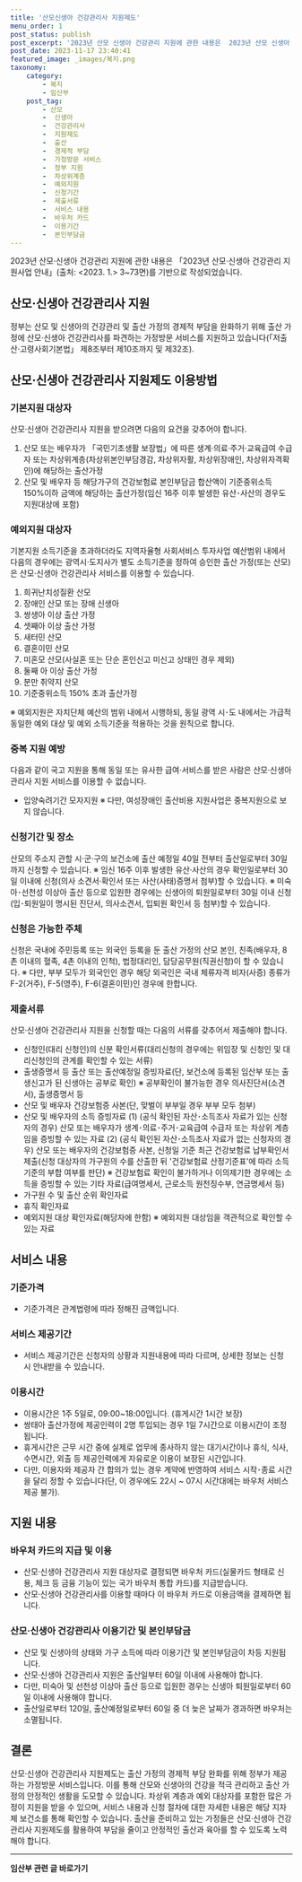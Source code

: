 ```yaml
---
title: '산모신생아 건강관리사 지원제도'
menu_order: 1
post_status: publish
post_excerpt: '2023년 산모 신생아 건강관리 지원에 관한 내용은  2023년 산모 신생아 건강관리 지원사업 안내  출처   2023. 1.  3 73면 를 기반으로 작성되었습니다.'
post_date: 2023-11-17 23:40:41
featured_image: _images/복지.png
taxonomy:
    category:
        - 복지
        - 임산부
    post_tag:
        - 산모
        -  신생아
        -  건강관리사
        -  지원제도
        -  출산
        -  경제적 부담
        -  가정방문 서비스
        -  정부 지원
        -  차상위계층
        -  예외지원
        -  신청기간
        -  제출서류
        -  서비스 내용
        -  바우처 카드
        -  이용기간
        -  본인부담금
---
```



2023년 산모·신생아 건강관리 지원에 관한 내용은 「2023년 산모·신생아 건강관리 지원사업 안내」(출처: <2023. 1.> 3~73면)를 기반으로 작성되었습니다.

## 산모·신생아 건강관리사 지원

정부는 산모 및 신생아의 건강관리 및 출산 가정의 경제적 부담을 완화하기 위해 출산 가정에 산모·신생아 건강관리사를 파견하는 가정방문 서비스를 지원하고 있습니다(「저출산·고령사회기본법」 제8조부터 제10조까지 및 제32조).

## 산모·신생아 건강관리사 지원제도 이용방법

### 기본지원 대상자
산모·신생아 건강관리사 지원을 받으려면 다음의 요건을 갖추어야 합니다.
1. 산모 또는 배우자가 「국민기초생활 보장법」에 따른 생계·의료·주거·교육급여 수급자 또는 차상위계층(차상위본인부담경감, 차상위자활, 차상위장애인, 차상위자격확인)에 해당하는 출산가정
2. 산모 및 배우자 등 해당가구의 건강보험료 본인부담금 합산액이 기준중위소득 150%이하 금액에 해당하는 출산가정(임신 16주 이후 발생한 유산･사산의 경우도 지원대상에 포함)

### 예외지원 대상자
기본지원 소득기준을 초과하더라도 지역자율형 사회서비스 투자사업 예산범위 내에서 다음의 경우에는 광역시·도지사가 별도 소득기준을 정하여 승인한 출산 가정(또는 산모)은 산모·신생아 건강관리사 서비스를 이용할 수 있습니다.
1. 희귀난치성질환 산모
2. 장애인 산모 또는 장애 신생아
3. 쌍생아 이상 출산 가정
4. 셋째아 이상 출산 가정
5. 새터민 산모
6. 결혼이민 산모
7. 미혼모 산모(사실혼 또는 단순 혼인신고 미신고 상태인 경우 제외)
8. 둘째 아 이상 출산 가정
9. 분만 취약지 산모
10. 기준중위소득 150% 초과 출산가정

※ 예외지원은 자치단체 예산의 범위 내에서 시행하되, 동일 광역 시･도 내에서는 가급적 동일한 예외 대상 및 예외 소득기준을 적용하는 것을 원칙으로 합니다.

### 중복 지원 예방
다음과 같이 국고 지원을 통해 동일 또는 유사한 급여·서비스를 받은 사람은 산모·신생아 관리사 지원 서비스를 이용할 수 없습니다.
- 입양숙려기간 모자지원
※ 다만, 여성장애인 출산비용 지원사업은 중복지원으로 보지 않습니다.

### 신청기간 및 장소
산모의 주소지 관할 시·군·구의 보건소에 출산 예정일 40일 전부터 출산일로부터 30일 까지 신청할 수 있습니다.
※ 임신 16주 이후 발생한 유산·사산의 경우 확인일로부터 30일 이내에 신청(의사 소견서·확인서 또는 사산(사태)증명서 첨부)할 수 있습니다.
※ 미숙아･선천성 이상아 출산 등으로 입원한 경우에는 신생아의 퇴원일로부터 30일 이내 신청(입･퇴원일이 명시된 진단서, 의사소견서, 입퇴원 확인서 등 첨부)할 수 있습니다.

### 신청은 가능한 주체
신청은 국내에 주민등록 또는 외국인 등록을 둔 출산 가정의 산모 본인, 친족(배우자, 8촌 이내의 혈족, 4촌 이내의 인척), 법정대리인, 담당공무원(직권신청)이 할 수 있습니다.
※ 다만, 부부 모두가 외국인인 경우 해당 외국인은 국내 체류자격 비자(사증) 종류가 F-2(거주), F-5(영주), F-6(결혼이민)인 경우에 한합니다.

### 제출서류
산모·신생아 건강관리사 지원을 신청할 때는 다음의 서류를 갖추어서 제출해야 합니다.
- 신청인(대리 신청인)의 신분 확인서류(대리신청의 경우에는 위임장 및 신청인 및 대리신청인의 관계를 확인할 수 있는 서류)
- 출생증명서 등 출산 또는 출산예정일 증빙자료(단, 보건소에 등록된 임산부 또는 출생신고가 된 신생아는 공부로 확인)
※ 공부확인이 불가능한 경우 의사진단서(소견서), 출생증명서 등
- 산모 및 배우자 건강보험증 사본(단, 맞벌이 부부일 경우 부부 모두 첨부)
- 산모 및 배우자의 소득 증빙자료
(1) (공식 확인된 자산･소득조사 자료가 있는 신청자의 경우) 산모 또는 배우자가 생계･의료･주거･교육급여 수급자 또는 차상위 계층임을 증빙할 수 있는 자료
(2) (공식 확인된 자산･소득조사 자료가 없는 신청자의 경우) 산모 또는 배우자의 건강보험증 사본, 신청일 기준 최근 건강보험료 납부확인서 제출(신청 대상자의 가구원의 수를 산출한 뒤 '건강보험료 산정기준표'에 따라 소득기준의 부합 여부를 판단)
※ 건강보험료 확인이 불가하거나 이의제기한 경우에는 소득을 증빙할 수 있는 기타 자료(급여명세서, 근로소득 원천징수부, 연금명세서 등)
- 가구원 수 및 출산 순위 확인자료
- 휴직 확인자료
- 예외지원 대상 확인자료(해당자에 한함)
※ 예외지원 대상임을 객관적으로 확인할 수 있는 자료

## 서비스 내용

### 기준가격
- 기준가격은 관계법령에 따라 정해진 금액입니다.

### 서비스 제공기간
- 서비스 제공기간은 신청자의 상황과 지원내용에 따라 다르며, 상세한 정보는 신청 시 안내받을 수 있습니다.

### 이용시간
- 이용시간은 1주 5일로, 09:00~18:00입니다. (휴게시간 1시간 보장)
- 쌍태아 출산가정에 제공인력이 2명 투입되는 경우 1일 7시간으로 이용시간이 조정됩니다.
- 휴게시간은 근무 시간 중에 실제로 업무에 종사하지 않는 대기시간이나 휴식, 식사, 수면시간, 외출 등 제공인력에게 자유로운 이용이 보장된 시간입니다.
- 다만, 이용자와 제공자 간 합의가 있는 경우 계약에 반영하여 서비스 시작･종료 시간을 달리 정할 수 있습니다(단, 이 경우에도 22시 ~ 07시 시간대에는 바우처 서비스 제공 불가).

## 지원 내용

### 바우처 카드의 지급 및 이용
- 산모·신생아 건강관리사 지원 대상자로 결정되면 바우처 카드(실물카드 형태로 신용, 체크 등 금융 기능이 있는 국가 바우처 통합 카드)를 지급받습니다.
- 산모·신생아 건강관리사를 이용할 때마다 이 바우처 카드로 이용금액을 결제하면 됩니다.

### 산모·신생아 건강관리사 이용기간 및 본인부담금
- 산모 및 신생아의 상태와 가구 소득에 따라 이용기간 및 본인부담금이 차등 지원됩니다.
- 산모·신생아 건강관리사 지원은 출산일부터 60일 이내에 사용해야 합니다.
- 다만, 미숙아 및 선천성 이상아 출산 등으로 입원한 경우는 신생아 퇴원일로부터 60일 이내에 사용해야 합니다.
- 출산일로부터 120일, 출산예정일로부터 60일 중 더 늦은 날짜가 경과하면 바우처는 소멸됩니다.

## 결론
산모·신생아 건강관리사 지원제도는 출산 가정의 경제적 부담 완화를 위해 정부가 제공하는 가정방문 서비스입니다. 이를 통해 산모와 신생아의 건강을 적극 관리하고 출산 가정의 안정적인 생활을 도모할 수 있습니다. 차상위 계층과 예외 대상자를 포함한 많은 가정이 지원을 받을 수 있으며, 서비스 내용과 신청 절차에 대한 자세한 내용은 해당 지자체 보건소를 통해 확인할 수 있습니다. 출산을 준비하고 있는 가정들은 산모·신생아 건강관리사 지원제도를 활용하여 부담을 줄이고 안정적인 출산과 육아를 할 수 있도록 노력해야 합니다.
<!-- wp:separator -->
<hr class="wp-block-separator has-alpha-channel-opacity"/>
<!-- /wp:separator -->

<!-- wp:group {"backgroundColor":"base","layout":{"type":"constrained"}} -->
<div class="wp-block-group has-base-background-color has-background"><!-- wp:paragraph {"align":"center","fontSize":"medium"} -->
<p class="has-text-align-center has-large-font-size"><strong>임산부 관련 글 바로가기</strong></p>
<!-- /wp:paragraph -->


<!-- wp:latest-posts
{"categories":[{"id":22654,"count":19,"description":"","link":"https://uknowlaw.com/category/%ec%9e%84%ec%82%b0%eb%b6%80/","name":"임산부","slug":"임산부","taxonomy":"category","parent":0,"meta":[],"_links":{"self":[{"href":"https://uknowlaw.com/wp-json/wp/v2/categories/22654"}],"collection":[{"href":"https://uknowlaw.com/wp-json/wp/v2/categories"}],"about":[{"href":"https://uknowlaw.com/wp-json/wp/v2/taxonomies/category"}],"wp:post_type":[{"href":"https://uknowlaw.com/wp-json/wp/v2/posts?categories=22654"}],"curies":[{"name":"wp","href":"https://api.w.org/{rel}","templated":true}]}}],"postsToShow":100,"excerptLength":28,"postLayout":"grid","columns":2,"featuredImageAlign":"left","featuredImageSizeSlug":"large","fontSize":"small"} /--></div>
<!-- /wp:group -->